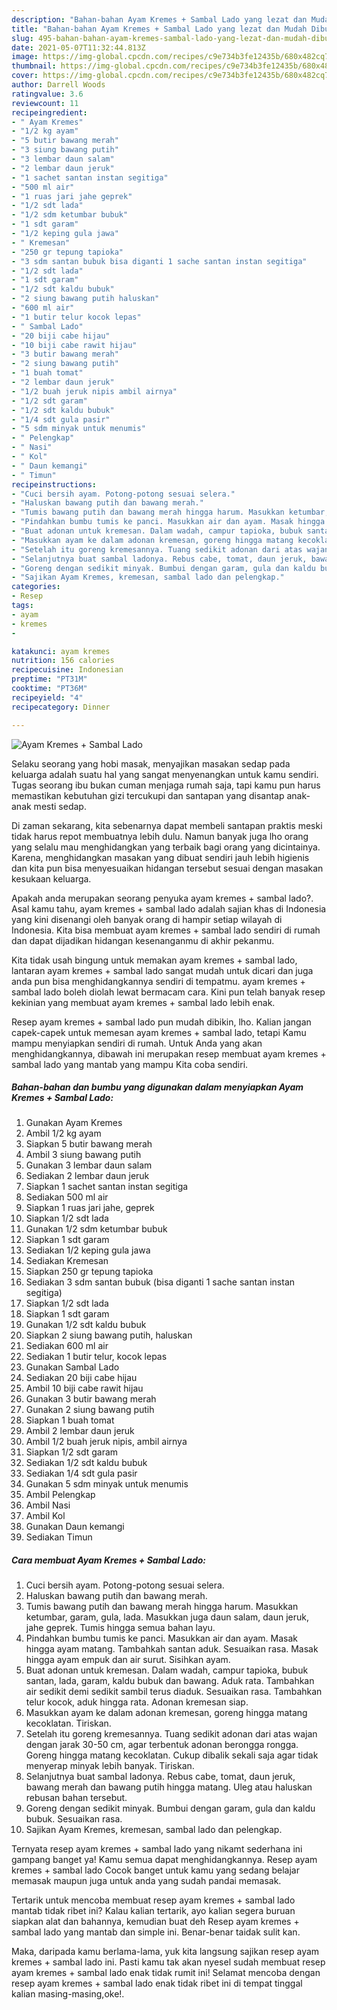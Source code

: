 ```yaml
---
description: "Bahan-bahan Ayam Kremes + Sambal Lado yang lezat dan Mudah Dibuat"
title: "Bahan-bahan Ayam Kremes + Sambal Lado yang lezat dan Mudah Dibuat"
slug: 495-bahan-bahan-ayam-kremes-sambal-lado-yang-lezat-dan-mudah-dibuat
date: 2021-05-07T11:32:44.813Z
image: https://img-global.cpcdn.com/recipes/c9e734b3fe12435b/680x482cq70/ayam-kremes-sambal-lado-foto-resep-utama.jpg
thumbnail: https://img-global.cpcdn.com/recipes/c9e734b3fe12435b/680x482cq70/ayam-kremes-sambal-lado-foto-resep-utama.jpg
cover: https://img-global.cpcdn.com/recipes/c9e734b3fe12435b/680x482cq70/ayam-kremes-sambal-lado-foto-resep-utama.jpg
author: Darrell Woods
ratingvalue: 3.6
reviewcount: 11
recipeingredient:
- " Ayam Kremes"
- "1/2 kg ayam"
- "5 butir bawang merah"
- "3 siung bawang putih"
- "3 lembar daun salam"
- "2 lembar daun jeruk"
- "1 sachet santan instan segitiga"
- "500 ml air"
- "1 ruas jari jahe geprek"
- "1/2 sdt lada"
- "1/2 sdm ketumbar bubuk"
- "1 sdt garam"
- "1/2 keping gula jawa"
- " Kremesan"
- "250 gr tepung tapioka"
- "3 sdm santan bubuk bisa diganti 1 sache santan instan segitiga"
- "1/2 sdt lada"
- "1 sdt garam"
- "1/2 sdt kaldu bubuk"
- "2 siung bawang putih haluskan"
- "600 ml air"
- "1 butir telur kocok lepas"
- " Sambal Lado"
- "20 biji cabe hijau"
- "10 biji cabe rawit hijau"
- "3 butir bawang merah"
- "2 siung bawang putih"
- "1 buah tomat"
- "2 lembar daun jeruk"
- "1/2 buah jeruk nipis ambil airnya"
- "1/2 sdt garam"
- "1/2 sdt kaldu bubuk"
- "1/4 sdt gula pasir"
- "5 sdm minyak untuk menumis"
- " Pelengkap"
- " Nasi"
- " Kol"
- " Daun kemangi"
- " Timun"
recipeinstructions:
- "Cuci bersih ayam. Potong-potong sesuai selera."
- "Haluskan bawang putih dan bawang merah."
- "Tumis bawang putih dan bawang merah hingga harum. Masukkan ketumbar, garam, gula, lada. Masukkan juga daun salam, daun jeruk, jahe geprek. Tumis hingga semua bahan layu."
- "Pindahkan bumbu tumis ke panci. Masukkan air dan ayam. Masak hingga ayam matang. Tambahkah santan aduk. Sesuaikan rasa. Masak hingga ayam empuk dan air surut. Sisihkan ayam."
- "Buat adonan untuk kremesan. Dalam wadah, campur tapioka, bubuk santan, lada, garam, kaldu bubuk dan bawang. Aduk rata. Tambahkan air sedikit demi sedikit sambil terus diaduk. Sesuaikan rasa. Tambahkan telur kocok, aduk hingga rata. Adonan kremesan siap."
- "Masukkan ayam ke dalam adonan kremesan, goreng hingga matang kecoklatan. Tiriskan."
- "Setelah itu goreng kremesannya. Tuang sedikit adonan dari atas wajan dengan jarak 30-50 cm, agar terbentuk adonan berongga rongga. Goreng hingga matang kecoklatan. Cukup dibalik sekali saja agar tidak menyerap minyak lebih banyak. Tiriskan."
- "Selanjutnya buat sambal ladonya. Rebus cabe, tomat, daun jeruk, bawang merah dan bawang putih hingga matang. Uleg atau haluskan rebusan bahan tersebut."
- "Goreng dengan sedikit minyak. Bumbui dengan garam, gula dan kaldu bubuk. Sesuaikan rasa."
- "Sajikan Ayam Kremes, kremesan, sambal lado dan pelengkap."
categories:
- Resep
tags:
- ayam
- kremes
- 

katakunci: ayam kremes  
nutrition: 156 calories
recipecuisine: Indonesian
preptime: "PT31M"
cooktime: "PT36M"
recipeyield: "4"
recipecategory: Dinner

---
```



![Ayam Kremes + Sambal Lado](https://img-global.cpcdn.com/recipes/c9e734b3fe12435b/680x482cq70/ayam-kremes-sambal-lado-foto-resep-utama.jpg)

Selaku seorang yang hobi masak, menyajikan masakan sedap pada keluarga adalah suatu hal yang sangat menyenangkan untuk kamu sendiri. Tugas seorang ibu bukan cuman menjaga rumah saja, tapi kamu pun harus memastikan kebutuhan gizi tercukupi dan santapan yang disantap anak-anak mesti sedap.

Di zaman  sekarang, kita sebenarnya dapat membeli santapan praktis meski tidak harus repot membuatnya lebih dulu. Namun banyak juga lho orang yang selalu mau menghidangkan yang terbaik bagi orang yang dicintainya. Karena, menghidangkan masakan yang dibuat sendiri jauh lebih higienis dan kita pun bisa menyesuaikan hidangan tersebut sesuai dengan masakan kesukaan keluarga. 



Apakah anda merupakan seorang penyuka ayam kremes + sambal lado?. Asal kamu tahu, ayam kremes + sambal lado adalah sajian khas di Indonesia yang kini disenangi oleh banyak orang di hampir setiap wilayah di Indonesia. Kita bisa membuat ayam kremes + sambal lado sendiri di rumah dan dapat dijadikan hidangan kesenanganmu di akhir pekanmu.

Kita tidak usah bingung untuk memakan ayam kremes + sambal lado, lantaran ayam kremes + sambal lado sangat mudah untuk dicari dan juga anda pun bisa menghidangkannya sendiri di tempatmu. ayam kremes + sambal lado boleh diolah lewat bermacam cara. Kini pun telah banyak resep kekinian yang membuat ayam kremes + sambal lado lebih enak.

Resep ayam kremes + sambal lado pun mudah dibikin, lho. Kalian jangan capek-capek untuk memesan ayam kremes + sambal lado, tetapi Kamu mampu menyiapkan sendiri di rumah. Untuk Anda yang akan menghidangkannya, dibawah ini merupakan resep membuat ayam kremes + sambal lado yang mantab yang mampu Kita coba sendiri.

<!--inarticleads1-->

##### Bahan-bahan dan bumbu yang digunakan dalam menyiapkan Ayam Kremes + Sambal Lado:

1. Gunakan  Ayam Kremes
1. Ambil 1/2 kg ayam
1. Siapkan 5 butir bawang merah
1. Ambil 3 siung bawang putih
1. Gunakan 3 lembar daun salam
1. Sediakan 2 lembar daun jeruk
1. Siapkan 1 sachet santan instan segitiga
1. Sediakan 500 ml air
1. Siapkan 1 ruas jari jahe, geprek
1. Siapkan 1/2 sdt lada
1. Gunakan 1/2 sdm ketumbar bubuk
1. Siapkan 1 sdt garam
1. Sediakan 1/2 keping gula jawa
1. Sediakan  Kremesan
1. Siapkan 250 gr tepung tapioka
1. Sediakan 3 sdm santan bubuk (bisa diganti 1 sache santan instan segitiga)
1. Siapkan 1/2 sdt lada
1. Siapkan 1 sdt garam
1. Gunakan 1/2 sdt kaldu bubuk
1. Siapkan 2 siung bawang putih, haluskan
1. Sediakan 600 ml air
1. Sediakan 1 butir telur, kocok lepas
1. Gunakan  Sambal Lado
1. Sediakan 20 biji cabe hijau
1. Ambil 10 biji cabe rawit hijau
1. Gunakan 3 butir bawang merah
1. Gunakan 2 siung bawang putih
1. Siapkan 1 buah tomat
1. Ambil 2 lembar daun jeruk
1. Ambil 1/2 buah jeruk nipis, ambil airnya
1. Siapkan 1/2 sdt garam
1. Sediakan 1/2 sdt kaldu bubuk
1. Sediakan 1/4 sdt gula pasir
1. Gunakan 5 sdm minyak untuk menumis
1. Ambil  Pelengkap
1. Ambil  Nasi
1. Ambil  Kol
1. Gunakan  Daun kemangi
1. Sediakan  Timun




<!--inarticleads2-->

##### Cara membuat Ayam Kremes + Sambal Lado:

1. Cuci bersih ayam. Potong-potong sesuai selera.
1. Haluskan bawang putih dan bawang merah.
1. Tumis bawang putih dan bawang merah hingga harum. Masukkan ketumbar, garam, gula, lada. Masukkan juga daun salam, daun jeruk, jahe geprek. Tumis hingga semua bahan layu.
1. Pindahkan bumbu tumis ke panci. Masukkan air dan ayam. Masak hingga ayam matang. Tambahkah santan aduk. Sesuaikan rasa. Masak hingga ayam empuk dan air surut. Sisihkan ayam.
1. Buat adonan untuk kremesan. Dalam wadah, campur tapioka, bubuk santan, lada, garam, kaldu bubuk dan bawang. Aduk rata. Tambahkan air sedikit demi sedikit sambil terus diaduk. Sesuaikan rasa. Tambahkan telur kocok, aduk hingga rata. Adonan kremesan siap.
1. Masukkan ayam ke dalam adonan kremesan, goreng hingga matang kecoklatan. Tiriskan.
1. Setelah itu goreng kremesannya. Tuang sedikit adonan dari atas wajan dengan jarak 30-50 cm, agar terbentuk adonan berongga rongga. Goreng hingga matang kecoklatan. Cukup dibalik sekali saja agar tidak menyerap minyak lebih banyak. Tiriskan.
1. Selanjutnya buat sambal ladonya. Rebus cabe, tomat, daun jeruk, bawang merah dan bawang putih hingga matang. Uleg atau haluskan rebusan bahan tersebut.
1. Goreng dengan sedikit minyak. Bumbui dengan garam, gula dan kaldu bubuk. Sesuaikan rasa.
1. Sajikan Ayam Kremes, kremesan, sambal lado dan pelengkap.




Ternyata resep ayam kremes + sambal lado yang nikamt sederhana ini gampang banget ya! Kamu semua dapat menghidangkannya. Resep ayam kremes + sambal lado Cocok banget untuk kamu yang sedang belajar memasak maupun juga untuk anda yang sudah pandai memasak.

Tertarik untuk mencoba membuat resep ayam kremes + sambal lado mantab tidak ribet ini? Kalau kalian tertarik, ayo kalian segera buruan siapkan alat dan bahannya, kemudian buat deh Resep ayam kremes + sambal lado yang mantab dan simple ini. Benar-benar taidak sulit kan. 

Maka, daripada kamu berlama-lama, yuk kita langsung sajikan resep ayam kremes + sambal lado ini. Pasti kamu tak akan nyesel sudah membuat resep ayam kremes + sambal lado enak tidak rumit ini! Selamat mencoba dengan resep ayam kremes + sambal lado enak tidak ribet ini di tempat tinggal kalian masing-masing,oke!.

